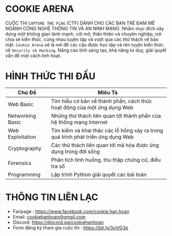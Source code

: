 # COOKIE ARENA
CUỘC THI ```CAPTURE THE FLAG``` (CTF) DÀNH CHO CÁC BẠN TRẺ ĐAM MÊ NGÀNH CÔNG NGHỆ THÔNG TIN VÀ AN NINH MẠNG.
Nhằm mục đích xây dựng một không gian lành mạnh, cởi mở, thân thiện và chuyên nghiệp, nơi chia sẻ kiến thức, cùng nhau luyện tập và vượt qua các thử thách về bảo mật. `Cookie Arena` sẽ là nơi để các cậu được học tập và rèn luyện kiến thức về `Security và Hacking`. Nâng cao tính sáng tạo, khả năng tư duy, giải quyết vấn đề một cách linh hoạt.


# HÌNH THỨC THI ĐẤU



|Chủ Đề|Miêu Tả|
|------------|------------------------------------------------------------------------|
|Web Basic|Tìm hiểu cơ bản về thành phần, cách thức hoạt động của một ứng dụng Web|
|Networking Basic|Những thử thách liên quan tới thành phần của hệ thống mạng Internet|
|Web Exploitation|Tìm kiếm và khai thác các lỗ hổng xảy ra trong quá trình phát triển ứng dụng Web|
|Cryptography|Các thử thách liên quan tới mã hóa được ứng dụng trong đời sống|
|Forensics|Phân tích tình huống, thu thập chứng cứ, điều tra số|
|Programming|Lập trình Python giải quyết các bài toán|




# THÔNG TIN LIÊN LẠC
* Fanpage :  https://www.facebook.com/cookie.han.hoan
*  Email: cookiehanhoan@gmail.com 
*  Discord: https://discord.gg/cookiehanhoan 
* Form đăng ký tham gia cuộc thi : https://bit.ly/3viVG3e

